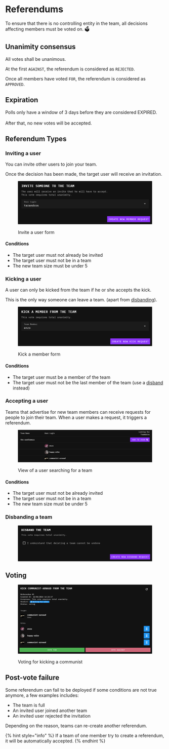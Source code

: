 # Referendums

To ensure that there is no controlling entity in the team, all decisions affecting members must be voted on. 🗳️

## Unanimity consensus

All votes shall be unanimous.

At the first `AGAINST`, the referendum is considered as `REJECTED`.

Once all members have voted `FOR`, the referendum is considered as `APPROVED`.

## Expiration

Polls only have a window of 3 days before they are considered EXPIRED.\
\
After that, no new votes will be accepted.

## Referendum Types

### Inviting a user

You can invite other users to join your team.&#x20;

Once the decision has been made, the target user will receive an invitation.

<figure><img src="../../.gitbook/assets/image (99).png" alt=""><figcaption><p>Invite a user form</p></figcaption></figure>

#### Conditions

* The target user must not already be invited
* The target user must not be in a team
* The new team size must be under 5

### Kicking a user

A user can only be kicked from the team if he or she accepts the kick.

This is the only way someone can leave a team. (apart from [disbanding](referendums.md#disbanding-a-team)).

<figure><img src="../../.gitbook/assets/image (100).png" alt=""><figcaption><p>Kick a member form</p></figcaption></figure>

#### Conditions

* The target user must be a member of the team
* The target user must not be the last member of the team (use a [disband](referendums.md#disbanding-a-team) instead)

### Accepting a user

Teams that advertise for new team members can receive requests for people to join their team. When a user makes a request, it triggers a referendum.

<figure><img src="../../.gitbook/assets/image (106).png" alt=""><figcaption><p>View of a user searching for a team</p></figcaption></figure>

#### Conditions

* The target user must not be already invited
* The target user must not be in a team
* The new team size must be under 5

### Disbanding a team

<figure><img src="../../.gitbook/assets/image (97).png" alt=""><figcaption></figcaption></figure>

## Voting

<figure><img src="../../.gitbook/assets/image (98).png" alt=""><figcaption><p>Voting for kicking a communist</p></figcaption></figure>

## Post-vote failure

Some referendum can fail to be deployed if some conditions are not true anymore, a few examples includes:

* The team is full
* An invited user joined another team
* An invited user rejected the invitation

Depending on the reason, teams can re-create another referendum.

{% hint style="info" %}
If a team of one member try to create a referendum, it will be automatically accepted.
{% endhint %}
